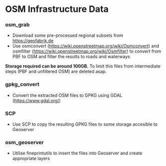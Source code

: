 
# OSM Infrastructure Data

### osm_grab

- Download some pre-processed regional subsets from https://geofabrik.de
- Use osmconvert (<https://wiki.openstreetmap.org/wiki/Osmconvert>) and osmfilter (<https://wiki.openstreetmap.org/wiki/Osmfilter>) to convert from PBF to OSM and filter the results to roads and waterways

**Storage required can be around 100GB.** To limit this files from intermediate steps (PBF and unfiltered OSM) are deleted asap.

### gpkg_convert

- Convert the extracted OSM files to GPKG using GDAL (<https://www.gdal.org/>)

### SCP

- Use SCP to copy the resulting GPKG files to some storage accesible to Geoserver

### osm_geoserver

- Utilise fineprintutils to insert the files into Geoserver and create appropriate layers

